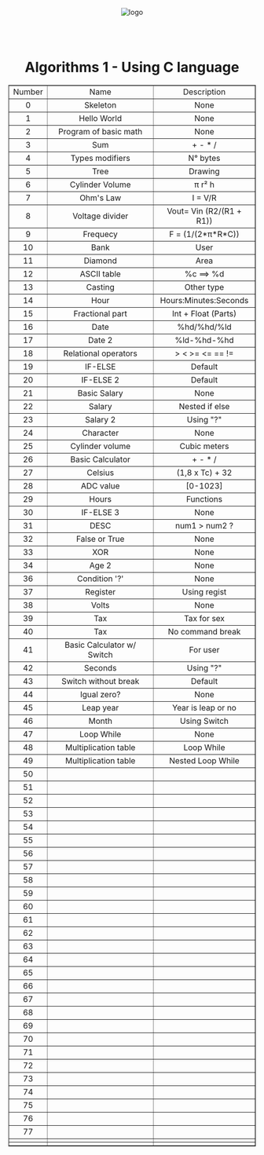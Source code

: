 <!DOCTYPE html>
<html lang="en">
    <head>
        <meta charset="UTF-8">
        <meta name="viewport" content="width=device-width, initial-scale=1">
        <link href="css/style.css" rel="stylesheet">
    </head>
       <body>
       <p align="center">
       <img src = https://i.pinimg.com/originals/13/a8/94/13a89487b6a28c9fd6fee57cf6bc5e2c.png alt = "logo">
       </p>
       <br>
       <br>
    <h1 align="center"> Algorithms 1 - Using C language </h1>
    <table align ="center" border="1">
        <tr> 
            <td align="center">Number</td>
            <td align="center">Name</td>
            <td align="center">Description</td>
        </tr>
         <tr align="middle"> 
            <td text-aling="center">0</td>
            <td>Skeleton</td>
            <td>None</td>
        </tr>
        <tr align="middle"> 
            <td text-aling="center">1</td>
            <td>Hello World</td>
            <td>None</td>
        </tr>
        <tr align="middle"> 
            <td text-aling="center">2</td>
            <td>Program of basic math</td>
            <td>None</td>
        </tr>
        <tr align="middle"> 
            <td text-aling="center">3</td>
            <td>Sum</td>
            <td>+ - * /</td>
        </tr> 
        <tr align="middle"> 
            <td text-aling="center">4</td>
            <td>Types modifiers</td>
            <td>N° bytes</td>
        </tr>
        <tr align="middle"> 
            <td text-aling="center">5</td>
            <td>Tree</td>
            <td>Drawing</td>
        </tr>
        <tr align="middle"> 
            <td text-aling="center">6</td>
            <td>Cylinder Volume</td>
            <td>π r² h</td>
        </tr>
        <tr align="middle"> 
            <td text-aling="center">7</td>
            <td>Ohm's Law</td>
            <td>I = V/R</td>
        </tr>
        <tr align="middle"> 
            <td text-aling="center">8</td>
            <td>Voltage divider</td>
            <td>Vout= Vin (R2/(R1 + R1))</td>
        </tr>
        <tr align="middle"> 
            <td text-aling="center">9</td>
            <td>Frequecy</td>
            <td>F = (1/(2*π*R*C))</td>
        </tr>
        <tr align="middle"> 
            <td text-aling="center">10</td>
            <td>Bank</td>
            <td>User</td>
        </tr>
        <tr align="middle"> 
            <td text-aling="center">11</td>
            <td>Diamond</td>
            <td>Area</td>
        </tr>
        <tr align="middle"> 
            <td text-aling="center">12</td>
            <td>ASCII table</td>
            <td>%c ==> %d</td>
        </tr>          
        <tr align="middle"> 
            <td text-aling="center">13</td>
            <td>Casting</td>
            <td>Other type</td>
        </tr>
        <tr align="middle"> 
            <td text-aling="center">14</td>
            <td>Hour</td>
            <td>Hours:Minutes:Seconds</td>
        </tr>
        <tr align="middle"> 
            <td text-aling="center">15</td>
            <td>Fractional part</td>
            <td>Int + Float (Parts)</td>
        </tr>
            <tr align="middle"> 
            <td text-aling="center">16</td>
            <td>Date</td>
            <td>%hd/%hd/%ld</td>
        </tr>
            <tr align="middle"> 
            <td text-aling="center">17</td>
            <td>Date 2</td>
            <td>%ld-%hd-%hd</td>
        </tr>
            <tr align="middle"> 
            <td text-aling="center">18</td>
            <td>Relational operators</td>
            <td>> < >= <= == != </td>
        </tr>
            <tr align="middle"> 
            <td text-aling="center">19</td>
            <td>IF-ELSE</td>
            <td>Default</td>
        </tr>
            <tr align="middle"> 
            <td text-aling="center">20</td>
            <td>IF-ELSE 2</td>
            <td>Default</td>
        </tr>
            <tr align="middle"> 
            <td text-aling="center">21</td>
            <td>Basic Salary</td>
            <td>None</td>
        </tr>
            <tr align="middle"> 
            <td text-aling="center">22</td>
            <td>Salary</td>
            <td>Nested if else</td>
        </tr>
            <tr align="middle"> 
            <td text-aling="center">23</td>
            <td>Salary 2</td>
            <td>Using "?"</td>
        </tr>
            <tr align="middle"> 
            <td text-aling="center">24</td>
            <td>Character</td>
            <td>None</td>
        </tr>
            <tr align="middle"> 
            <td text-aling="center">25</td>
            <td>Cylinder volume</td>
            <td>Cubic meters</td>
        </tr>
            <tr align="middle"> 
            <td text-aling="center">26</td>
            <td>Basic Calculator</td>
            <td>+ - * /</td>
        </tr>
            <tr align="middle"> 
            <td text-aling="center">27</td>
            <td>Celsius</td>
            <td>(1,8 x Tc) + 32</td>
        </tr>
            <tr align="middle"> 
            <td text-aling="center">28</td>
            <td>ADC value</td>
            <td>[0-1023]</td>
        </tr>
            <tr align="middle"> 
            <td text-aling="center">29</td>
            <td>Hours</td>
            <td>Functions</td>
        </tr>
            <tr align="middle"> 
            <td text-aling="center">30</td>
            <td>IF-ELSE 3</td>
            <td>None</td>
        </tr>
            <tr align="middle"> 
            <td text-aling="center">31</td>
            <td>DESC</td>
            <td>num1 > num2 ? </td>
        </tr>
            <tr align="middle"> 
            <td text-aling="center">32</td>
            <td>False or True</td>
            <td>None</td>
        </tr>
            <tr align="middle"> 
            <td text-aling="center">33</td>
            <td>XOR</td>
            <td>None</td>
        </tr>
            <tr align="middle"> 
            <td text-aling="center">34</td>
            <td>Age 2</td>
            <td>None</td>
        </tr>
            <tr align="middle"> 
            <td text-aling="center">36</td>
            <td>Condition '?'</td>
            <td>None</td>
        </tr>
            <tr align="middle"> 
            <td text-aling="center">37</td>
            <td>Register</td>
            <td>Using regist</td>
        </tr>
            <tr align="middle"> 
            <td text-aling="center">38</td>
            <td>Volts</td>
            <td>None</td>
        </tr>
            <tr align="middle"> 
            <td text-aling="center">39</td>
            <td>Tax</td>
            <td>Tax for sex</td>
        </tr>
            <tr align="middle"> 
            <td text-aling="center">40</td>
            <td>Tax</td>
            <td>No command break</td>
        </tr>
            <tr align="middle"> 
            <td text-aling="center">41</td>
            <td>Basic Calculator w/ Switch</td>
            <td>For user</td>
        </tr>
            <tr align="middle"> 
            <td text-aling="center">42</td>
            <td>Seconds</td>
            <td>Using "?"</td>
        </tr>
            <tr align="middle"> 
            <td text-aling="center">43</td>
            <td>Switch without break</td>
            <td>Default</td>
        </tr>
            <tr align="middle"> 
            <td text-aling="center">44</td>
            <td>Igual zero?</td>
            <td>None</td>
        </tr>
            <tr align="middle"> 
            <td text-aling="center">45</td>
            <td>Leap year</td>
            <td>Year is leap or no</td>
        </tr>
            <tr align="middle"> 
            <td text-aling="center">46</td>
            <td>Month</td>
            <td>Using Switch</td>
        </tr>
            <tr align="middle"> 
            <td text-aling="center">47</td>
            <td>Loop While</td>
            <td>None</td>
        </tr>
            <tr align="middle"> 
            <td text-aling="center">48</td>
            <td>Multiplication table</td>
            <td>Loop While</td>
        </tr>
            <tr align="middle"> 
            <td text-aling="center">49</td>
            <td>Multiplication table</td>
            <td>Nested Loop While</td>
        </tr>
            <tr align="middle"> 
            <td text-aling="center">50</td>
            <td></td>
            <td></td>
        </tr>
            <tr align="middle"> 
            <td text-aling="center">51</td>
            <td></td>
            <td></td>
        </tr>
            <tr align="middle"> 
            <td text-aling="center">52</td>
            <td></td>
            <td></td>
        </tr>
            <tr align="middle"> 
            <td text-aling="center">53</td>
            <td></td>
            <td></td>
        </tr>
            <tr align="middle"> 
            <td text-aling="center">54</td>
            <td></td>
            <td></td>
        </tr>
            <tr align="middle"> 
            <td text-aling="center">55</td>
            <td></td>
            <td></td>
        </tr>
            <tr align="middle"> 
            <td text-aling="center">56</td>
            <td></td>
            <td></td>
        </tr>
            <tr align="middle"> 
            <td text-aling="center">57</td>
            <td></td>
            <td></td>
        </tr>
            <tr align="middle"> 
            <td text-aling="center">58</td>
            <td></td>
            <td></td>
        </tr>
            <tr align="middle"> 
            <td text-aling="center">59</td>
            <td></td>
            <td></td>
        </tr>
            <tr align="middle"> 
            <td text-aling="center">60</td>
            <td></td>
            <td></td>
        </tr>
            <tr align="middle"> 
            <td text-aling="center">61</td>
            <td></td>
            <td></td>
        </tr>
            <tr align="middle"> 
            <td text-aling="center">62</td>
            <td></td>
            <td></td>
        </tr>
            <tr align="middle"> 
            <td text-aling="center">63</td>
            <td></td>
            <td></td>
        </tr>
            <tr align="middle"> 
            <td text-aling="center">64</td>
            <td></td>
            <td></td>
        </tr>
            <tr align="middle"> 
            <td text-aling="center">65</td>
            <td></td>
            <td></td>
        </tr>
            <tr align="middle"> 
            <td text-aling="center">66</td>
            <td></td>
            <td></td>
        </tr>
            <tr align="middle"> 
            <td text-aling="center">67</td>
            <td></td>
            <td></td>
        </tr>
            <tr align="middle"> 
            <td text-aling="center">68</td>
            <td></td>
            <td></td>
        </tr>
            <tr align="middle"> 
            <td text-aling="center">69</td>
            <td></td>
            <td></td>
        </tr>
            <tr align="middle"> 
            <td text-aling="center">70</td>
            <td></td>
            <td></td>
        </tr>
            <tr align="middle"> 
            <td text-aling="center">71</td>
            <td></td>
            <td></td>
        </tr>
            <tr align="middle"> 
            <td text-aling="center">72</td>
            <td></td>
            <td></td>
        </tr>
            <tr align="middle"> 
            <td text-aling="center">73</td>
            <td></td>
            <td></td>
        </tr>
            <tr align="middle"> 
            <td text-aling="center">74</td>
            <td></td>
            <td></td>
        </tr>
            <tr align="middle"> 
            <td text-aling="center">75</td>
            <td></td>
            <td></td>
        </tr>
            <tr align="middle"> 
            <td text-aling="center">76</td>
            <td></td>
            <td></td>
        </tr>
            <tr align="middle"> 
            <td text-aling="center">77</td>
            <td></td>
            <td></td>
        </tr>
            <tr align="middle"> 
            <td text-aling="center"></td>
            <td></td>
            <td></td>
        </tr>
            <tr align="middle"> 
            <td text-aling="center"></td>
            <td></td>
            <td></td>
        </tr>
    </table>
    </body>
</html>


